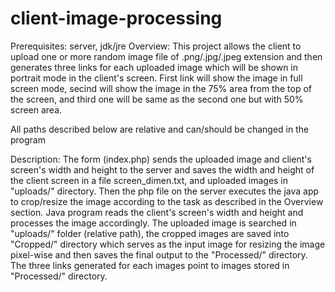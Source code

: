 # client-image-processing

Prerequisites: server, jdk/jre
Overview: This project allows the client to upload one or more random image file of .png/.jpg/.jpeg extension and then generates three links for each uploaded image which will be shown in portrait mode in the client's screen. First link will show the image in full screen mode, secind will show the image in the 75% area from the top of the screen, and third one will be same as the second one but with 50% screen area.

All paths described below are relative and can/should be changed in the program

Description: The form (index.php) sends the uploaded image and client's screen's width and height to the server and saves the width and height of the client screen in a file screen_dimen.txt, and uploaded images in "uploads/" directory. Then the php file on the server executes the java app to crop/resize the image according to the task as described in the Overview section. Java program reads the client's screen's width and height and processes the image accordingly. The uploaded image is searched in "uploads/" folder (relative path), the cropped images are saved into "Cropped/" directory which serves as the input image for resizing the image pixel-wise and then saves the final output to the "Processed/" directory. The three links generated for each images point to images stored in "Processed/" directory.
